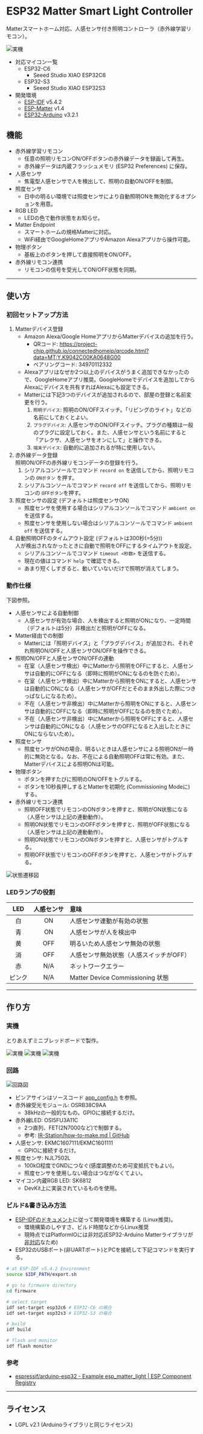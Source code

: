 # ESP32 Matter Smart Light Controller

Matterスマートホーム対応、人感センサ付き照明コントローラ（赤外線学習リモコン）。

![実機](images/esp32-matter-light-perspective-1.jpg)

- 対応マイコン一覧
  - ESP32-C6
    - Seeed Studio XIAO ESP32C6
  - ESP32-S3
    - Seeed Studio XIAO ESP32S3
- 開発環境
  - [ESP-IDF](https://github.com/espressif/esp-idf) v5.4.2
  - [ESP-Matter](https://github.com/espressif/esp-matter) v1.4
  - [ESP32-Arduino](https://github.com/espressif/arduino-esp32) v3.2.1

## 機能

- 赤外線学習リモコン
  - 任意の照明リモコンON/OFFボタンの赤外線データを録画して再生。
  - 赤外線データは内蔵フラッシュメモリ (ESP32 Preferences) に保存。
- 人感センサ
  - 焦電型人感センサで人を検出して、照明の自動ON/OFFを制御。
- 照度センサ
  - 日中の明るい環境では照度センサにより自動照明ONを無効化するオプションを用意。
- RGB LED
  - LEDの色で動作状態をお知らせ。
- Matter Endpoint
  - スマートホームの規格Matterに対応。
  - WiFi経由でGoogleHomeアプリやAmazon Alexaアプリから操作可能。
- 物理ボタン
  - 基板上のボタンを押して直接照明をON/OFF。
- 赤外線リモコン連携
  - リモコンの信号を受光してON/OFF状態を同期。

---

## 使い方

### 初回セットアップ方法

1. Matterデバイス登録
   - Amazon Alexa/Google HomeアプリからMatterデバイスの追加を行う。
     - QRコード: https://project-chip.github.io/connectedhomeip/qrcode.html?data=MT:Y.K9042C00KA0648G00
     - ペアリングコード: 34970112332
   - Alexaアプリはなぜか2つ以上のデバイスがうまく追加できなかったので、GoogleHomeアプリ推奨。GoogleHomeでデバイスを追加してからAlexaにデバイスを共有すればAlexaにも設定できる。
   - Matterには下記3つのデバイスが追加されるので、部屋の登録と名前変更を行う。
     1. `照明デバイス`: 照明のON/OFFスイッチ。「リビングのライト」などの名前にしておくとよい。
     2. `プラグデバイス`: 人感センサのON/OFFスイッチ。プラグの種類は一般のプラグに設定しておく。また、人感センサという名前にすると「アレクサ、人感センサをオンにして」と操作できる。
     3. `端末デバイス`: 自動的に追加されるが特に使用しない。
2. 赤外線データ登録  
   照明ON/OFFの赤外線リモコンデータの登録を行う。
   1. シリアルコンソールでコマンド `record on` を送信してから、照明リモコンの `ONボタン` を押す。
   2. シリアルコンソールでコマンド `record off` を送信してから、照明リモコンの `OFFボタン`を押す。
3. 照度センサの設定 (デフォルトは照度センサON)  
   - 照度センサを使用する場合はシリアルコンソールでコマンド `ambient on` を送信する。
   - 照度センサを使用しない場合はシリアルコンソールでコマンド `ambient off` を送信する。
4. 自動照明OFFのタイムアウト設定 (デフォルトは300秒(=5分))  
   人が検出されなかったときに自動で照明をOFFにするタイムアウトを設定。
   - シリアルコンソールでコマンド `timeout <秒数>` を送信する。
   - 現在の値はコマンド `help` で確認できる。
   - あまり短くしすぎると、動いていないだけで照明が消えてしまう。

### 動作仕様

下図参照。

- 人感センサによる自動制御
  - 人感センサが有効な場合、人を検出すると照明がONになり、一定時間（デフォルトは5分）非検出だと照明がOFFになる。
- Matter経由での制御
  - Matterには「照明デバイス」と「プラグデバイス」が追加され、それぞれ照明ON/OFFと人感センサON/OFFを操作できる。
- 照明ON/OFFと人感センサON/OFFの連動
  - 在室（人感センサ検出）中にMatterから照明をOFFにすると、人感センサは自動的にOFFになる（即時に照明がONになるのを防ぐため）。
  - 在室（人感センサ検出）中にMatterから照明をONにすると、人感センサは自動的にONになる（人感センサがOFFだとそのまま外出した際につきっぱなしになるため）。
  - 不在（人感センサ非検出）中にMatterから照明をONにすると、人感センサは自動的にOFFになる（即時に照明がOFFになるのを防ぐため）。
  - 不在（人感センサ非検出）中にMatterから照明をOFFにすると、人感センサは自動的にONになる（人感センサのOFFになると入出したときにONにならないため）。
- 照度センサ
  - 照度センサがONの場合、明るいときは人感センサによる照明ONが一時的に無効となる。なお、不在による自動照明OFFは常に有効。また、Matterデバイスによる照明ONは可能。
- 物理ボタン
  - ボタンを押すたびに照明のON/OFFをトグルする。
  - ボタンを10秒長押しするとMatterを初期化 (Commissioning Modeに) する。
- 赤外線リモコン連携
  - 照明OFF状態でリモコンのONボタンを押すと、照明がON状態になる（人感センサは上記の連動動作）。
  - 照明ON状態でリモコンのOFFボタンを押すと、照明がOFF状態になる（人感センサは上記の連動動作）。
  - 照明ON状態でリモコンのONボタンを押すと、人感センサがトグルする。
  - 照明OFF状態でリモコンのOFFボタンを押すと、人感センサがトグルする。

![状態遷移図](images/diagram.drawio.svg)

### LEDランプの役割

|  LED   | 人感センサ | 意味                                    |
| :----: | :--------: | :-------------------------------------- |
|   白   |     ON     | 人感センサ連動が有効の状態              |
|   青   |     ON     | 人感センサが人を検出中                  |
|   黄   |    OFF     | 明るいため人感センサ無効の状態          |
|   消   |    OFF     | 人感センサ無効状態（人感スイッチがOFF） |
|   赤   |    N/A     | ネットワークエラー                      |
| ピンク |    N/A     | Matter Device Commissioning 状態        |

---

## 作り方

### 実機

とりあえずミニブレッドボードで製作。

![実機](images/esp32-matter-light-top.jpg)
![実機](images/esp32-matter-light-perspective-1.jpg)
![実機](images/esp32-matter-light-perspective-2.jpg)

### 回路

![回路図](pcb/esp32-matter-light.svg)

- ピンアサインはソースコード [app_config.h](firmware/main/app_config.h) を参照。
- 赤外線受光モジュール: OSRB38C9AA
  - 38kHzの一般的なもの。GPIOに接続するだけ。
- 赤外線LED: OSI5FU3A11C
  - 2つ直列、FET(2N7000など)で制御する。
  - 参考: [IR-Station/how-to-make.md | GitHub](https://github.com/kerikun11/IR-Station/blob/master/how-to-make.md)
- 人感センサ: EKMC1607111/EKMC1601111
  - GPIOに接続するだけ。
- 照度センサ: NJL7502L
  - 100kΩ程度でGNDにつなぐ(感度調整のため可変抵抗でもよい)。
  - 照度センサを使用しない場合はつながなくてよい。
- マイコン内蔵RGB LED: SK6812
  - DevKit上に実装されているものを使用。

### ビルド&書き込み方法

- [ESP-IDFのドキュメント](https://docs.espressif.com/projects/esp-idf/en/latest/esp32/versions.html)に従って開発環境を構築する (Linux推奨)。
  - 環境構築のしやすさ、ビルド時間などからLinux推奨
  - 現時点ではPlatformIOには非対応(ESP32-Arduino Matterライブラリが[非対応](https://github.com/platformio/platform-espressif32/issues/854)なため)
- ESP32のUSBポート(非UARTポート)とPCを接続して下記コマンドを実行する。

```sh
# at ESP-IDF v5.4.2 Environment
source $IDF_PATH/export.sh

# go to firmware directory
cd firmware

# select target
idf set-target esp32c6 # ESP32-C6 の場合
idf set-target esp32s3 # ESP32-S3 の場合

# build
idf build

# flash and monitor
idf flash monitor
```

### 参考

- [espressif/arduino-esp32 - Example esp_matter_light | ESP Component Registry](https://components.espressif.com/components/espressif/arduino-esp32/versions/3.0.5/examples/esp_matter_light?language=en)

---

## ライセンス

- LGPL v2.1 (Arduinoライブラリと同じライセンス)
